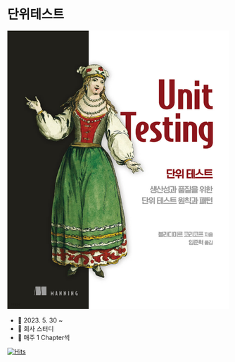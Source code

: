 # 단위테스트

![](<../../.gitbook/assets/image (1).png>)

* 📆 2023. 5. 30 \~&#x20;
* 📍 회사 스터디
* 📖 매주 1 Chapter씩

[![Hits](https://hits.sh/taetaetae.gitbook.io/docs/test/unit-testing.svg?view=today-total)](https://hits.sh/taetaetae.gitbook.io/docs/test/unit-testing/)

